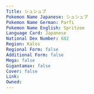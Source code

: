 ```yaml
---
﻿Title: シュシュプ
Pokemon Name Japanese: シュシュプ
Pokemon Name German: Parfi
Pokemon Name English: Spritzee
Language Card: Japanese
National Dex Number: 682
Region: Kalos
Regional Form: false
Additional Form: false
Mega: false
Gigantamax: false
Cover: false
Link: 
Owned: 
---
```

